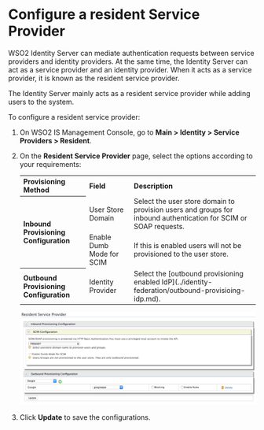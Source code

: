# Configure a resident Service Provider

WSO2 Identity Server can mediate authentication requests between service providers and identity providers. At the same time, the Identity Server can act as a service provider and an identity provider. When it acts as a service provider, it is known as the resident service provider.

The Identity Server mainly acts as a resident service provider while
adding users to the system.

To configure a resident service provider:

1. On WSO2 IS Management Console, go to **Main > Identity > Service Providers > Resident**.
2. On the **Resident Service Provider** page, select the options according to your requirements:

    <table>
        <tr>
            <th>Provisioning Method</th>
            <th>Field</th>
            <th>Description</th>
        </tr>
        <tr>
            <th rowspan="2">Inbound Provisioning Configuration</th>
            <td>User Store Domain</td>
            <td>Select the user store domain to provision users and groups for inbound authentication for SCIM or SOAP requests.</td>
        </tr>
        <tr>
            <td>Enable Dumb Mode for SCIM</td>
            <td>If this is enabled users will not be provisioned to the user store.</td>
        </tr>
        <tr>
            <th>Outbound Provisioning Configuration</th>
            <td>Identity Provider</td>
            <td>Select the [outbound provisioning enabled IdP](../identity-federation/outbound-provisioing-idp.md).</td>
        </tr>
    </table>

    ![resident-sp-config](../../assets/img/guides/resident-sp-config.png)

3. Click **Update** to save the configurations.